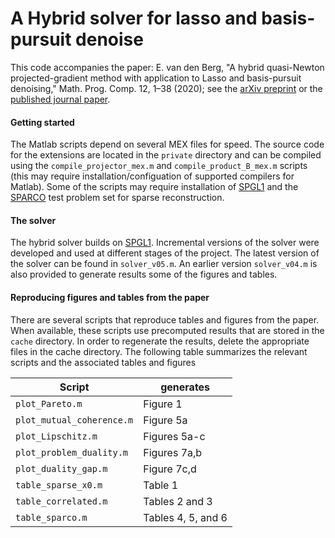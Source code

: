 # A Hybrid solver for lasso and basis-pursuit denoise

This code accompanies the paper: E. van den Berg, "A hybrid quasi-Newton projected-gradient method with application to Lasso and basis-pursuit denoising," Math. Prog. Comp. 12, 1–38 (2020); see the [arXiv preprint](https://arxiv.org/abs/1611.05483) or the [published journal paper](https://doi.org/10.1007/s12532-019-00163-5).

#### Getting started

The Matlab scripts depend on several MEX files for speed. The source code for the extensions are located in the `private` directory and can be compiled using the `compile_projector_mex.m` and `compile_product_B_mex.m` scripts (this may require installation/configuation of supported compilers for Matlab).
Some of the scripts may require installation of [SPGL1](https://friedlander.io/spgl1/) and the [SPARCO](https://github.com/MPF-Optimization-Laboratory/Sparco) test problem set for sparse reconstruction.

#### The solver

The hybrid solver builds on [SPGL1](https://friedlander.io/spgl1/). Incremental versions of the solver were developed and used at different stages of the project. The latest version of the solver can be found in `solver_v05.m`. An earlier version `solver_v04.m` is also provided to generate results some of the figures and tables.


#### Reproducing figures and tables from the paper

There are several scripts that reproduce tables and figures from the paper. When available, these scripts use precomputed results that are stored in the `cache` directory. In order to regenerate the results, delete the appropriate files in the cache directory. The following table summarizes the relevant scripts and the associated tables and figures

| Script                    | generates          |
| ------------------------- | ------------------ |
| `plot_Pareto.m`           | Figure 1           |
| `plot_mutual_coherence.m` | Figure 5a          |
| `plot_Lipschitz.m`        | Figures 5a-c       |
| `plot_problem_duality.m`  | Figures 7a,b       |
| `plot_duality_gap.m`      | Figure 7c,d        |
| `table_sparse_x0.m`       | Table 1            |
| `table_correlated.m`      | Tables 2 and 3     |
| `table_sparco.m`          | Tables 4, 5, and 6 |
